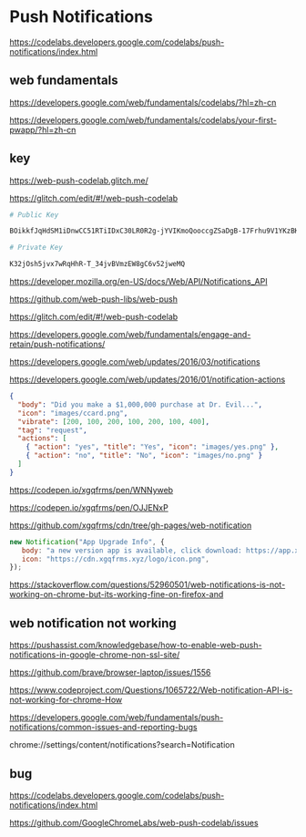 # Push Notifications

https://codelabs.developers.google.com/codelabs/push-notifications/index.html

## web fundamentals

https://developers.google.com/web/fundamentals/codelabs/?hl=zh-cn

https://developers.google.com/web/fundamentals/codelabs/your-first-pwapp/?hl=zh-cn

## key

https://web-push-codelab.glitch.me/

https://glitch.com/edit/#!/web-push-codelab

```sh
# Public Key

BOikkfJqHdSM1iDnwCC51RTiIDxC30LR0R2g-jYVIKmoQooccgZSaDgB-17Frhu9V1YKzBKsluoclIxQ2BwyV5c

# Private Key

K32jOsh5jvx7wRqHhR-T_34jvBVmzEW8gC6v52jweMQ

```

https://developer.mozilla.org/en-US/docs/Web/API/Notifications_API

https://github.com/web-push-libs/web-push

https://glitch.com/edit/#!/web-push-codelab


https://developers.google.com/web/fundamentals/engage-and-retain/push-notifications/

https://developers.google.com/web/updates/2016/03/notifications

https://developers.google.com/web/updates/2016/01/notification-actions

```json
{
  "body": "Did you make a $1,000,000 purchase at Dr. Evil...",
  "icon": "images/ccard.png",
  "vibrate": [200, 100, 200, 100, 200, 100, 400],
  "tag": "request",
  "actions": [
    { "action": "yes", "title": "Yes", "icon": "images/yes.png" },
    { "action": "no", "title": "No", "icon": "images/no.png" }
  ]
}

```

https://codepen.io/xgqfrms/pen/WNNyweb

https://codepen.io/xgqfrms/pen/OJJENxP

https://github.com/xgqfrms/cdn/tree/gh-pages/web-notification

```js
new Notification("App Upgrade Info", {
   body: "a new version app is available, click download: https://app.xgqfrms.xyz/download",
   icon: "https://cdn.xgqfrms.xyz/logo/icon.png",
});

```

https://stackoverflow.com/questions/52960501/web-notifications-is-not-working-on-chrome-but-its-working-fine-on-firefox-and


## web notification not working

https://pushassist.com/knowledgebase/how-to-enable-web-push-notifications-in-google-chrome-non-ssl-site/

https://github.com/brave/browser-laptop/issues/1556

https://www.codeproject.com/Questions/1065722/Web-notification-API-is-not-working-for-chrome-How

https://developers.google.com/web/fundamentals/push-notifications/common-issues-and-reporting-bugs

chrome://settings/content/notifications?search=Notification

## bug

https://codelabs.developers.google.com/codelabs/push-notifications/index.html

https://github.com/GoogleChromeLabs/web-push-codelab/issues

